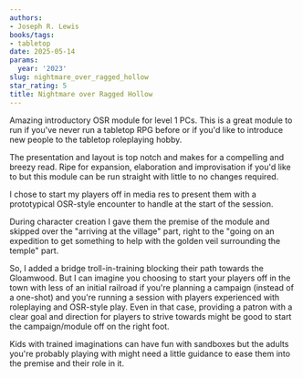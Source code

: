 ```yaml
---
authors:
- Joseph R. Lewis
books/tags:
- tabletop
date: 2025-05-14
params:
  year: '2023'
slug: nightmare_over_ragged_hollow
star_rating: 5
title: Nightmare over Ragged Hollow
---
```


Amazing introductory OSR module for level 1 PCs. This is a great module to run if you've never run a tabletop RPG before or if you'd like to introduce new people to the tabletop roleplaying hobby.

<!--more-->

The presentation and layout is top notch and makes for a compelling and breezy read. Ripe for expansion, elaboration and improvisation if you'd like to but this module can be run straight with little to no changes required.

I chose to start my players off in media res to present them with a prototypical OSR-style encounter to handle at the start of the session.

During character creation I gave them the premise of the module and skipped over the "arriving at the village" part, right to the "going on an expedition to get something to help with the golden veil surrounding the temple" part.

So, I added a bridge troll-in-training blocking their path towards the Gloamwood. But I can imagine you choosing to start your players off in the town with less of an initial railroad if you're planning a campaign (instead of a one-shot) and you're running a session with players experienced with roleplaying and OSR-style play. Even in that case, providing a patron with a clear goal and direction for players to strive towards might be good to start the campaign/module off on the right foot.

Kids with trained imaginations can have fun with sandboxes but the adults you're probably playing with might need a little guidance to ease them into the premise and their role in it.